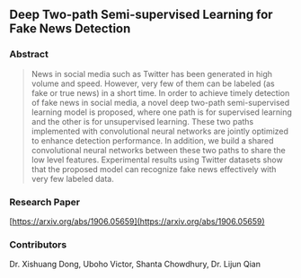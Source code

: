 
## Deep Two-path Semi-supervised Learning for Fake News Detection

### Abstract
> News in social media such as Twitter has been generated in high volume and speed. However, very few of them can be labeled (as fake or true news) in a short time. In order to achieve timely detection of fake news in social media, a novel deep two-path semi-supervised learning model is proposed, where one path is for supervised learning and the other is for unsupervised learning. These two paths implemented with convolutional neural networks are jointly optimized to enhance detection performance. In addition, we build a shared convolutional neural networks between these two paths to share the low level features. Experimental results using Twitter datasets show that the proposed model can recognize fake news effectively with very few labeled data.

### Research Paper 
[https://arxiv.org/abs/1906.05659](https://arxiv.org/abs/1906.05659)

### Contributors
Dr. Xishuang Dong,
Uboho Victor,
Shanta Chowdhury,
Dr. Lijun Qian
